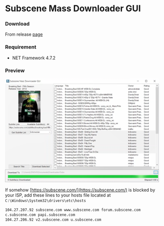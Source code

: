 # Subscene Mass Downloader GUI

### Download
 From release [page](https://github.com/LZNOXP/Subscene-Mass-Downloader-GUI/releases/)

### Requirement
- NET Framework 4.7.2

### Preview
<img src="preview.png" width="720">


If somehow [https://subscene.com/](https://subscene.com/) is blocked by your ISP, add these lines to your hosts file located at `C:\Windows\System32\drivers\etc\hosts`

```
104.27.207.92 subscene.com www.subscene.com forum.subscene.com c.subscene.com papi.subscene.com
104.27.206.92 v2.subscene.com u.subscene.com
```
